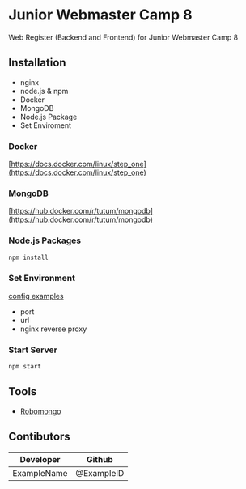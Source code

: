 # Junior Webmaster Camp 8
Web Register (Backend and Frontend) for Junior Webmaster Camp 8

## Installation
- nginx
- node.js & npm
- Docker
- MongoDB
- Node.js Package
- Set Enviroment

### Docker
[https://docs.docker.com/linux/step_one](https://docs.docker.com/linux/step_one)

### MongoDB
[https://hub.docker.com/r/tutum/mongodb](https://hub.docker.com/r/tutum/mongodb)

### Node.js Packages
```bash
npm install
```

### Set Environment
[config examples](website/config)
- port
- url
- nginx reverse proxy

### Start Server
```bash
npm start
```

## Tools
- [Robomongo](https://robomongo.org/download)

## Contibutors
Developer             |   Github
----------------------|----------------------
ExampleName           | @ExampleID

